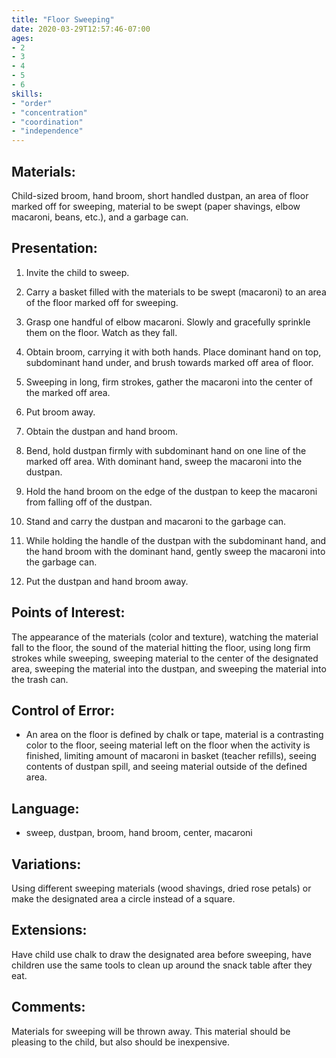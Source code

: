 ```yaml
---
title: "Floor Sweeping"
date: 2020-03-29T12:57:46-07:00
ages:
- 2
- 3
- 4
- 5
- 6
skills:
- "order"
- "concentration"
- "coordination"
- "independence"
---
```


## Materials:

Child-sized broom, hand broom, short handled dustpan, an area of floor marked off for sweeping, material to be swept (paper shavings, elbow macaroni, beans, etc.), and a garbage can.

## Presentation:

1. Invite the child to sweep.

2. Carry a basket filled with the materials to be swept (macaroni) to an area of the floor marked off for sweeping.

3. Grasp one handful of elbow macaroni.  Slowly and gracefully sprinkle them on the floor.  Watch as they fall.

4. Obtain broom, carrying it with both hands.  Place dominant hand on top, subdominant hand under, and brush towards marked off area of floor.  

5. Sweeping in long, firm strokes, gather the macaroni into the center of the marked off area.

6. Put broom away.

7. Obtain the dustpan and hand broom. 

8. Bend, hold dustpan firmly with subdominant hand on one line of the marked off area.  With dominant hand, sweep the macaroni into the dustpan.

9. Hold the hand broom on the edge of the dustpan to keep the macaroni from falling off of the dustpan.  

10. Stand and carry the dustpan and macaroni to the garbage can.

11. While holding the handle of the dustpan with the subdominant hand, and the hand broom with the dominant hand, gently sweep the macaroni into the garbage can.

12. Put the dustpan and hand broom away. 

## Points of Interest:

The appearance of the materials (color and texture), watching the material fall to the floor, the sound of the material hitting the floor, using long firm strokes while sweeping, sweeping material to the center of the designated area, sweeping the material into the dustpan, and sweeping the material into the trash can.

## Control of Error:

- An area on the floor is defined by chalk or tape, material is a contrasting color to the floor, seeing material left on the floor when the activity is finished, limiting amount of macaroni in basket (teacher refills), seeing contents of dustpan spill, and seeing material outside of the defined area.

## Language:

- sweep, dustpan, broom, hand broom, center, macaroni

## Variations:

Using different sweeping materials (wood shavings, dried rose petals) or make the designated area a circle instead of a square.

## Extensions:

Have child use chalk to draw the designated area before sweeping, have children use the same tools to clean up around the snack table after they eat.

## Comments:

Materials for sweeping will be thrown away.  This material should be pleasing to the child, but also should be inexpensive.
